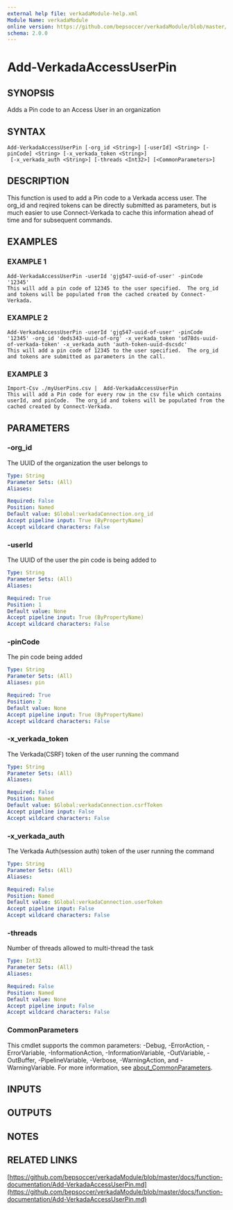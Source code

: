 ```yaml
---
external help file: verkadaModule-help.xml
Module Name: verkadaModule
online version: https://github.com/bepsoccer/verkadaModule/blob/master/docs/function-documentation/Add-VerkadaAccessUserPin.md
schema: 2.0.0
---
```


# Add-VerkadaAccessUserPin

## SYNOPSIS
Adds a Pin code to an Access User in an organization

## SYNTAX

```
Add-VerkadaAccessUserPin [-org_id <String>] [-userId] <String> [-pinCode] <String> [-x_verkada_token <String>]
 [-x_verkada_auth <String>] [-threads <Int32>] [<CommonParameters>]
```

## DESCRIPTION
This function is used to add a Pin code to a Verkada access user.
The org_id and reqired tokens can be directly submitted as parameters, but is much easier to use Connect-Verkada to cache this information ahead of time and for subsequent commands.

## EXAMPLES

### EXAMPLE 1
```
Add-VerkadaAccessUserPin -userId 'gjg547-uuid-of-user' -pinCode '12345' 
This will add a pin code of 12345 to the user specified.  The org_id and tokens will be populated from the cached created by Connect-Verkada.
```

### EXAMPLE 2
```
Add-VerkadaAccessUserPin -userId 'gjg547-uuid-of-user' -pinCode '12345' -org_id 'deds343-uuid-of-org' -x_verkada_token 'sd78ds-uuid-of-verkada-token' -x_verkada_auth 'auth-token-uuid-dscsdc'
This will add a pin code of 12345 to the user specified.  The org_id and tokens are submitted as parameters in the call.
```

### EXAMPLE 3
```
Import-Csv ./myUserPins.csv |  Add-VerkadaAccessUserPin
This will add a Pin code for every row in the csv file which contains userId, and pinCode.  The org_id and tokens will be populated from the cached created by Connect-Verkada.
```

## PARAMETERS

### -org_id
The UUID of the organization the user belongs to

```yaml
Type: String
Parameter Sets: (All)
Aliases:

Required: False
Position: Named
Default value: $Global:verkadaConnection.org_id
Accept pipeline input: True (ByPropertyName)
Accept wildcard characters: False
```

### -userId
The UUID of the user the pin code is being added to

```yaml
Type: String
Parameter Sets: (All)
Aliases:

Required: True
Position: 1
Default value: None
Accept pipeline input: True (ByPropertyName)
Accept wildcard characters: False
```

### -pinCode
The pin code being added

```yaml
Type: String
Parameter Sets: (All)
Aliases: pin

Required: True
Position: 2
Default value: None
Accept pipeline input: True (ByPropertyName)
Accept wildcard characters: False
```

### -x_verkada_token
The Verkada(CSRF) token of the user running the command

```yaml
Type: String
Parameter Sets: (All)
Aliases:

Required: False
Position: Named
Default value: $Global:verkadaConnection.csrfToken
Accept pipeline input: False
Accept wildcard characters: False
```

### -x_verkada_auth
The Verkada Auth(session auth) token of the user running the command

```yaml
Type: String
Parameter Sets: (All)
Aliases:

Required: False
Position: Named
Default value: $Global:verkadaConnection.userToken
Accept pipeline input: False
Accept wildcard characters: False
```

### -threads
Number of threads allowed to multi-thread the task

```yaml
Type: Int32
Parameter Sets: (All)
Aliases:

Required: False
Position: Named
Default value: None
Accept pipeline input: False
Accept wildcard characters: False
```

### CommonParameters
This cmdlet supports the common parameters: -Debug, -ErrorAction, -ErrorVariable, -InformationAction, -InformationVariable, -OutVariable, -OutBuffer, -PipelineVariable, -Verbose, -WarningAction, and -WarningVariable. For more information, see [about_CommonParameters](http://go.microsoft.com/fwlink/?LinkID=113216).

## INPUTS

## OUTPUTS

## NOTES

## RELATED LINKS

[https://github.com/bepsoccer/verkadaModule/blob/master/docs/function-documentation/Add-VerkadaAccessUserPin.md](https://github.com/bepsoccer/verkadaModule/blob/master/docs/function-documentation/Add-VerkadaAccessUserPin.md)

